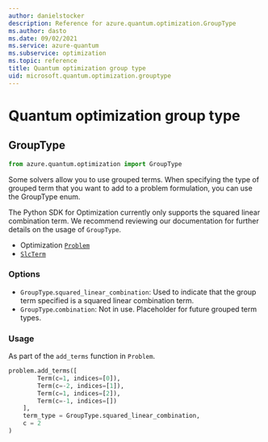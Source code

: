 ```yaml
---
author: danielstocker
description: Reference for azure.quantum.optimization.GroupType
ms.author: dasto
ms.date: 09/02/2021
ms.service: azure-quantum
ms.subservice: optimization
ms.topic: reference
title: Quantum optimization group type
uid: microsoft.quantum.optimization.grouptype
---
```


# Quantum optimization group type

## GroupType

```py
from azure.quantum.optimization import GroupType
```

Some solvers allow you to use grouped terms. 
When specifying the type of grouped term that you want to add to a problem formulation, you can use the GroupType enum. 

The Python SDK for Optimization currently only supports the squared linear combination term. 
We recommend reviewing our documentation for further details on the usage of `GroupType`.
- Optimization [`Problem`](xref:microsoft.quantum.optimization.problem) 
- [`SlcTerm`](xref:microsoft.quantum.optimization.slc-term) 

### Options

- `GroupType`.`squared_linear_combination`: Used to indicate that the group term specified is a squared linear combination term.
- `GroupType`.`combination`: Not in use. Placeholder for future grouped term types.

### Usage

As part of the `add_terms` function in `Problem`. 

```py
problem.add_terms([
        Term(c=1, indices=[0]),
        Term(c=-2, indices=[1]),
        Term(c=1, indices=[2]),
        Term(c=-1, indices=[])
    ],
    term_type = GroupType.squared_linear_combination,
    c = 2
)
```
